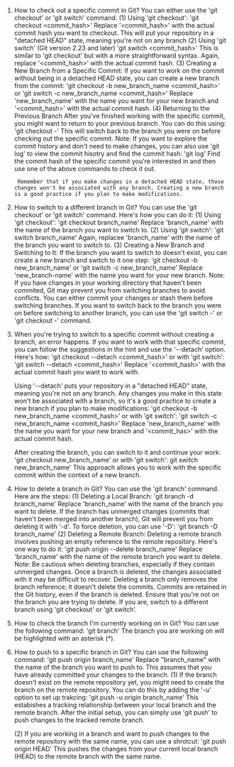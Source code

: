 1. How to check out a specific commit in Git?
   You can either use the 'git checkout' or 'git switch' command.
    (1) Using 'git checkout':
        'git checkout <commit_hash>'
        Replace '<commit_hash>' with the actual commit hash you want to checkout. This will put your repository in a "detached HEAD" state, meaning you're not on any branch
    (2) Using 'git switch' (Git version 2.23 and later)
        'git switch <commit_hash>'
        This is similar to 'git checkout' but with a more straightforward syntax. Again, replace '<commit_hash>' with the actual commit hash.
    (3) Creating a New Branch from a Specific Commit:
        If you want to work on the commit without being in a detached HEAD state, you can create a new branch from the commit:
        'git checkout -b new_branch_name <commit_hash>'
        or 
        'git switch -c new_branch_name <commit_hash>'
        Replace 'new_branch_name' with the name you want for your new branch and '<commit_hash>' with the actual commit hash.
    (4) Returning to the Previous Branch
        After you've finished working with the specific commit, you might want to return to your previous branch. You can do this using:
        'git checkout -'
        This will switch back to the branch you were on before checking out the specific commit.
    Note:
        If you want to explore the commit history and don't need to make changes, you can also use 'git log' to view the commit hisotry and find the commit hash:
        'git log'
        Find the commit hash of the specific commit you're interested in and then use one of the above commands to check it out.

        Remember that if you make changes in a detached HEAD state, those changes won't be associated with any branch. Creating a new branch is a good practice if you plan to make modifications.

2. How to switch to a different branch in Git?
    You can use the 'git checkout' or 'git switch' command. Here's how you can do it:
    (1) Using 'git checkout':
        'git checkout branch_name'
        Replace 'branch_name' with the name of the branch you want to switch to.
    (2) Using 'git switch':
        'git switch branch_name'
        Again, replacee 'branch_name' with the name of the branch you want to switch to.
    (3) Creating a New Branch and Switching to It:
        If the branch you want to switch to doesn't exist, you can create a new branch and switch to it one step:
        'git checkout -b new_branch_name'
        or 
        'git switch -c new_branch_name'
        Replace 'new_branch-name' with the name you want for your new branch.
    Note: 
    If you have changes in your working directory that haven't been commited, Git may prevent you from switching branches to avoid conflicts. You can either commit your changes or stash them before switching branches.
    If you want to switch back to the branch you were on before switching to another branch, you can use the 'git switch -' or 'git checkout -' command.

3.  When you're trying to switch to a specific commit without creating a branch, an error   happens. If you want to work with that specific commit, you can follow the suggestions in the hint and use the '--detach' option. Here's how:
    'git checkout --detach <commit_hash>'
    or with 'git switch':
    'git switch --detach <commit_hash>'
    Replace '<commit_hash>' with the actual commit hash you want to work with.

    Using '--detach' puts your repository in a "detached HEAD" state, meaning you're not on any branch. Any changes you make in this state won't be associated with a branch, so it's a good practice to create a new branch if you plan to make modifications:
    'git checkout -b new_branch_name <commit_hash>'
    or with 'git switch':
    'git switch -c new_branch_name <commit_hash>'
    Replace 'new_branch_name' with the name you want for your new branch and '<commit_has>' with the actual commit hash.

    After creating the branch, you can switch to it and continue your work:
    'git checkout new_branch_name'
    or with 'git switch':
    git switch new_branch_name'
    This approach allows you to work with the specific commit within the context of a new branch.

4. How to delete a branch in Git?
    You can use the 'git branch' command. Here are the steps:
    (1) Deleting a Local Branch:
        'git branch -d branch_name'
        Replace 'branch_name' with the name of the branch you want to delete. If the branch has unmerged changes (commits that haven't been merged into another branch), Git will prevent you from deleting it with '-d'. To force deletion, you can use '-D':
        'git branch -D branch_name'
    (2) Deleting a Remote Branch:
        Deleting a remote branch involves pushing an empty reference to the remote repository. Here's one way to do it:
        'git push origin --delete branch_name'
        Replace 'branch_name' with the name of the remote branch you want to delete.
    Note:
        Be cautious when deleting branches, especially if they contain unmerged changes. Once a branch is deleted, the changes associated with it may be difficult to recover.
        Deleting a branch only removes the branch reference; it doesn't delete the commits. Commits are retained in the Git history, even if the branch is deleted.
        Ensure that you're not on the branch you are trying to delete. If you are, switch to a different branch using 'git checkout' or 'git switch'.

5. How to check the branch I'm currently working on in Git?
    You can use the following command:
    'git branch'
    The branch you are working on will be highlighted with an asterisk (*). 

6. How to push to a specific branch in Git?
    You can use the following command:
    'git push origin branch_name'
    Replace "branch_name" with the name of the branch you want to push to. This assumes that you have already committed your changes to the branch.
    (1) If the branch doesn't exist on the remote repository yet, you might need to create the branch on the remote repository. You can do this by adding the '-u' option to set up trakcing:
    'git push -u origin branch_name'
    This estabishes a tracking relationship between your local branch and the remote branch. After the initial setup, you can simply use 'git push' to push changes to the tracked remote branch.

    (2) If you are working in a branch and want to push changes to the remote repository with the same name, you can use a shrotcut:
    'git push origin HEAD'
    This pushes the changes from your current local branch (HEAD) to the remote branch with the same name.
